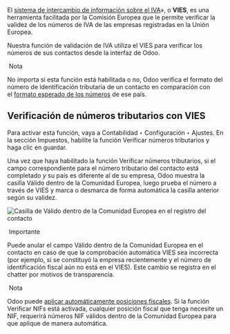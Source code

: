 El [sistema de intercambio de información sobre el IVA](https://ec.europa.eu/taxation_customs/vies/#/vat-validation)», o **VIES**, es una herramienta facilitada por la Comisión Europea que le permite verificar la validez de los números de IVA de las empresas registradas en la Unión Europea.

Nuestra función de validación de IVA utiliza el VIES para verificar los números de sus contactos desde la interfaz de Odoo.

 Nota

No importa si esta función está habilitada o no, Odoo verifica el formato del número de identificación tributaria de un contacto en comparación con el [formato esperado de los números](https://es.wikipedia.org/wiki/Identificaci%C3%B3n_tributaria_en_la_Uni%C3%B3n_Europea#Identificaci%C3%B3n_tributaria_a_efectos_del_IVA_intracomunitario) de ese país.

## Verificación de números tributarios con VIES[](https://www.odoo.com/documentation/17.0/es/applications/finance/accounting/taxes/vat_verification.html#vies-vat-number-verification "Enlazar permanentemente con este título")

Para activar esta función, vaya a Contabilidad ‣ Configuración ‣ Ajustes. En la sección Impuestos, habilite la función Verificar números tributarios y haga clic en guardar.

Una vez que haya habilitado la función Verificar números tributarios, si el campo correspondiente para el número tributario del contacto está completado _y_ su país es diferente al de su empresa, Odoo muestra la casilla Válido dentro de la Comunidad Europea, luego prueba el número a través de VIES y marca o desmarca de forma automática la casilla anterior según su validez.

![Casilla de Válido dentro de la Comunidad Europea en el registro del contacto](https://www.odoo.com/documentation/17.0/es/_images/intra-community-valid.png)

 Importante

Puede anular el campo Válido dentro de la Comunidad Europea en el contacto en caso de que la comprobación automática VIES sea incorrecta (por ejemplo, si se constituyó la empresa recientemente y el número de identificación fiscal aún no está en el VIES). Este cambio se registra en el chatter por motivos de transparencia.

 Nota

Odoo puede [aplicar automáticamente posiciones fiscales](https://www.odoo.com/documentation/17.0/es/applications/finance/accounting/taxes/fiscal_positions.html#fiscal-positions-automatic). Si la función Verificar NIFs está activada, cualquier posición fiscal que tenga necesite un NIF, requerirá números NIF válidos dentro de la Comunidad Europea para que aplique de manera automática.